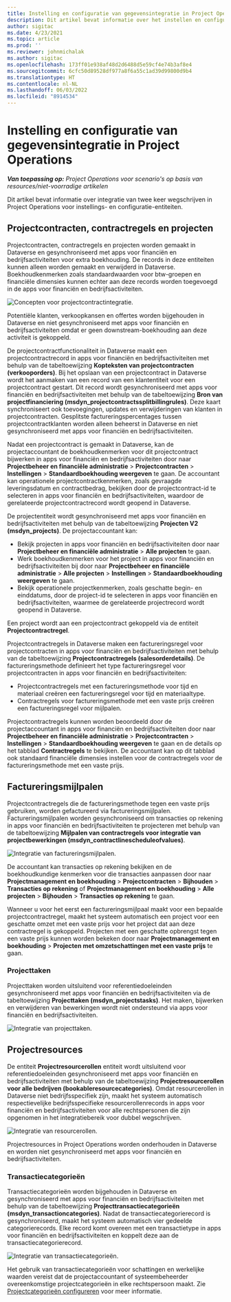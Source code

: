 ```yaml
---
title: Instelling en configuratie van gegevensintegratie in Project Operations
description: Dit artikel bevat informatie over het instellen en configureren van toewijzingen voor tweemaal wegschrijven in Project Operations.
author: sigitac
ms.date: 4/23/2021
ms.topic: article
ms.prod: ''
ms.reviewer: johnmichalak
ms.author: sigitac
ms.openlocfilehash: 173ff01e938af48d2d6488d5e59cf4e74b3af8e4
ms.sourcegitcommit: 6cfc50d89528df977a8f6a55c1ad39d99800d9b4
ms.translationtype: HT
ms.contentlocale: nl-NL
ms.lasthandoff: 06/03/2022
ms.locfileid: "8914534"
---
```

# <a name="project-operations-setup-and-configuration-data-integration"></a>Instelling en configuratie van gegevensintegratie in Project Operations

_**Van toepassing op:** Project Operations voor scenario's op basis van resources/niet-voorradige artikelen_

Dit artikel bevat informatie over integratie van twee keer wegschrijven in Project Operations voor instellings- en configuratie-entiteiten.

## <a name="project-contracts-contract-lines-and-projects"></a>Projectcontracten, contractregels en projecten

Projectcontracten, contractregels en projecten worden gemaakt in Dataverse en gesynchroniseerd met apps voor financiën en bedrijfsactiviteiten voor extra boekhouding. De records in deze entiteiten kunnen alleen worden gemaakt en verwijderd in Dataverse. Boekhoudkenmerken zoals standaardwaarden voor btw-groepen en financiële dimensies kunnen echter aan deze records worden toegevoegd in de apps voor financiën en bedrijfsactiviteiten.

  ![Concepten voor projectcontractintegratie.](./media/1ProjectContract.jpg)

Potentiële klanten, verkoopkansen en offertes worden bijgehouden in Dataverse en niet gesynchroniseerd met apps voor financiën en bedrijfsactiviteiten omdat er geen downstream-boekhouding aan deze activiteit is gekoppeld.

De projectcontractfunctionaliteit in Dataverse maakt een projectcontractrecord in apps voor financiën en bedrijfsactiviteiten met behulp van de tabeltoewijzing **Kopteksten van projectcontracten (verkooporders)**. Bij het opslaan van een projectcontract in Dataverse wordt het aanmaken van een record van een klantentiteit voor een projectcontract gestart. Dit record wordt gesynchroniseerd met apps voor financiën en bedrijfsactiviteiten met behulp van de tabeltoewijzing **Bron van projectfinanciering (msdyn\_projectcontractssplitbillingrules)**. Deze kaart synchroniseert ook toevoegingen, updates en verwijderingen van klanten in projectcontracten. Gesplitste factureringspercentages tussen projectcontractklanten worden alleen beheerst in Dataverse en niet gesynchroniseerd met apps voor financiën en bedrijfsactiviteiten.

Nadat een projectcontract is gemaakt in Dataverse, kan de projectaccountant de boekhoudkenmerken voor dit projectcontract bijwerken in apps voor financiën en bedrijfsactiviteiten door naar **Projectbeheer en financiële administratie** > **Projectcontracten** > **Instellingen** > **Standaardboekhouding weergeven** te gaan. De accountant kan operationele projectcontractkenmerken, zoals gevraagde leveringsdatum en contractbedrag, bekijken door de projectcontract-id te selecteren in apps voor financiën en bedrijfsactiviteiten, waardoor de gerelateerde projectcontractrecord wordt geopend in Dataverse.

De projectentiteit wordt gesynchroniseerd met apps voor financiën en bedrijfsactiviteiten met behulp van de tabeltoewijzing **Projecten V2 (msdyn\_projects)**. De projectaccountant kan:

  - Bekijk projecten in apps voor financiën en bedrijfsactiviteiten door naar **Projectbeheer en financiële administratie** > **Alle projecten** te gaan. 
  - Werk boekhoudkenmerken voor het project in apps voor financiën en bedrijfsactiviteiten bij door naar **Projectbeheer en financiële administratie** > **Alle projecten** > **Instellingen** > **Standaardboekhouding weergeven** te gaan.  
  - Bekijk operationele projectkenmerken, zoals geschatte begin- en einddatums, door de project-id te selecteren in apps voor financiën en bedrijfsactiviteiten, waarmee de gerelateerde projectrecord wordt geopend in Dataverse.

Een project wordt aan een projectcontract gekoppeld via de entiteit **Projectcontractregel**.

Projectcontractregels in Dataverse maken een factureringsregel voor projectcontracten in apps voor financiën en bedrijfsactiviteiten met behulp van de tabeltoewijzing **Projectcontractregels (salesorderdetails)**. De factureringsmethode definieert het type factureringsregel voor projectcontracten in apps voor financiën en bedrijfsactiviteiten:

  - Projectcontractregels met een factureringsmethode voor tijd en materiaal creëren een factureringsregel voor tijd en materiaaltype.
  - Contractregels voor factureringsmethode met een vaste prijs creëren een factureringsregel voor mijlpalen.

Projectcontractregels kunnen worden beoordeeld door de projectaccountant in apps voor financiën en bedrijfsactiviteiten door naar **Projectbeheer en financiële administratie** > **Projectcontracten** > **Instellingen** > **Standaardboekhouding weergeven** te gaan en de details op het tabblad **Contractregels** te bekijken. De accountant kan op dit tabblad ook standaard financiële dimensies instellen voor de contractregels voor de factureringsmethode met een vaste prijs.

## <a name="billing-milestones"></a>Factureringsmijlpalen

Projectcontractregels die de factureringsmethode tegen een vaste prijs gebruiken, worden gefactureerd via factureringsmijlpalen. Factureringsmijlpalen worden gesynchroniseerd om transacties op rekening in apps voor financiën en bedrijfsactiviteiten te projecteren met behulp van de tabeltoewijzing **Mijlpalen van contractregels voor integratie van projectbewerkingen (msdyn\_contractlinescheduleofvalues)**.

  ![Integratie van factureringsmijlpalen.](./media/2Milestones.jpg)

De accountant kan transacties op rekening bekijken en de boekhoudkundige kenmerken voor die transacties aanpassen door naar **Projectmanagement en boekhouding** > **Projectcontracten** > **Bijhouden** > **Transacties op rekening** of **Projectmanagement en boekhouding** > **Alle projecten** > **Bijhouden** > **Transacties op rekening** te gaan.

Wanneer u voor het eerst een factureringsmijlpaal maakt voor een bepaalde projectcontractregel, maakt het systeem automatisch een project voor een geschatte omzet met een vaste prijs voor het project dat aan deze contractregel is gekoppeld. Projecten met een geschatte opbrengst tegen een vaste prijs kunnen worden bekeken door naar **Projectmanagement en boekhouding** > **Projecten met omzetschattingen met een vaste prijs** te gaan.

### <a name="project-tasks"></a>Projecttaken

Projecttaken worden uitsluitend voor referentiedoeleinden gesynchroniseerd met apps voor financiën en bedrijfsactiviteiten via de tabeltoewijzing **Projecttaken (msdyn\_projectstasks)**. Het maken, bijwerken en verwijderen van bewerkingen wordt niet ondersteund via apps voor financiën en bedrijfsactiviteiten.

  ![Integratie van projecttaken.](./media/3Tasks.jpg)

## <a name="project-resources"></a>Projectresources

De entiteit **Projectresourcerollen** entiteit wordt uitsluitend voor referentiedoeleinden gesynchroniseerd met apps voor financiën en bedrijfsactiviteiten met behulp van de tabeltoewijzing **Projectresourcerollen voor alle bedrijven (bookableresourcecategories)**. Omdat resourcerollen in Dataverse niet bedrijfsspecifiek zijn, maakt het systeem automatisch respectievelijke bedrijfsspecifieke resourcerollenrecords in apps voor financiën en bedrijfsactiviteiten voor alle rechtspersonen die zijn opgenomen in het integratiebereik voor dubbel wegschrijven.

![Integratie van resourcerollen.](./media/5Resources.jpg)

Projectresources in Project Operations worden onderhouden in Dataverse en worden niet gesynchroniseerd met apps voor financiën en bedrijfsactiviteiten.

### <a name="transaction-categories"></a>Transactiecategorieën

Transactiecategorieën worden bijgehouden in Dataverse en gesynchroniseerd met apps voor financiën en bedrijfsactiviteiten met behulp van de tabeltoewijzing **Projecttransactiecategorieën (msdyn\_transactioncategories)**. Nadat de transactiecategorierecord is gesynchroniseerd, maakt het systeem automatisch vier gedeelde categorierecords. Elke record komt overeen met een transactietype in apps voor financiën en bedrijfsactiviteiten en koppelt deze aan de transactiecategorierecord.

![Integratie van transactiecategorieën.](./media/4TransactionCategories.jpg)

Het gebruik van transactiecategorieën voor schattingen en werkelijke waarden vereist dat de projectaccountant of systeembeheerder overeenkomstige projectcategorieën in elke rechtspersoon maakt. Zie [Projectcategorieën configureren](../project-accounting/configure-project-categories.md) voor meer informatie.
